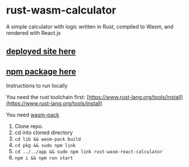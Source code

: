 # rust-wasm-calculator
A simple calculator with logic written in Rust, compiled to Wasm, and rendered with React.js

## [deployed site here](https://rust-calculator.netlify.com/)
## [npm package here](https://www.npmjs.com/package/rust-wasm-react-calculator)

Instructions to run locally

You need the rust toolchain first: [https://www.rust-lang.org/tools/install](https://www.rust-lang.org/tools/install)

You need [wasm-pack](https://rustwasm.github.io/wasm-pack/installer/)

1. Clone repo.
2. cd into cloned directory
3. `cd lib && wasm-pack build`
4. `cd pkg && sudo npm link`
5. `cd ../../app && sudo npm link rust-wasm-react-calculator`
6. `npm i && npm run start`
